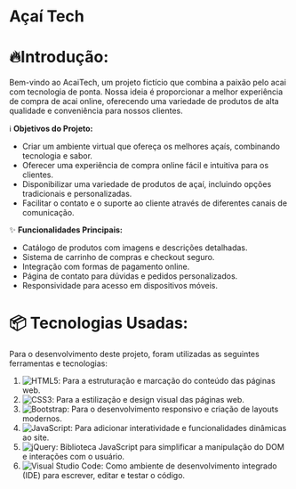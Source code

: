 
# Açaí Tech #

# 🔥Introdução: 

 Bem-vindo ao AcaiTech, um projeto fictício que combina a paixão pelo acai com tecnologia de ponta. Nossa ideia é proporcionar a melhor experiência de compra de acai online, oferecendo uma variedade de produtos de alta qualidade e conveniência para nossos clientes.

ℹ️ **Objetivos do Projeto:**

- Criar um ambiente virtual que ofereça os melhores açaís, combinando tecnologia e sabor.
- Oferecer uma experiência de compra online fácil e intuitiva para os clientes.
- Disponibilizar uma variedade de produtos de açaí, incluindo opções tradicionais e personalizadas.
- Facilitar o contato e o suporte ao cliente através de diferentes canais de comunicação.

✨ **Funcionalidades Principais:**

- Catálogo de produtos com imagens e descrições detalhadas.
- Sistema de carrinho de compras e checkout seguro.
- Integração com formas de pagamento online.
- Página de contato para dúvidas e pedidos personalizados.
- Responsividade para acesso em dispositivos móveis.
  
# 📦 Tecnologias Usadas:

Para o desenvolvimento deste projeto, foram utilizadas as seguintes ferramentas e tecnologias:

1. ![HTML5](https://img.shields.io/badge/html5-%23E34F26.svg?style=for-the-badge&logo=html5&logoColor=white): Para a estruturação e marcação do conteúdo das páginas web.
2. ![CSS3](https://img.shields.io/badge/css3-%231572B6.svg?style=for-the-badge&logo=css3&logoColor=white): Para a estilização e design visual das páginas web.
3. ![Bootstrap](https://img.shields.io/badge/bootstrap-%238511FA.svg?style=for-the-badge&logo=bootstrap&logoColor=white): Para o desenvolvimento responsivo e criação de layouts modernos.
4. ![JavaScript](https://img.shields.io/badge/javascript-%23323330.svg?style=for-the-badge&logo=javascript&logoColor=%23F7DF1E): Para adicionar interatividade e funcionalidades dinâmicas ao site.
5. ![jQuery](https://img.shields.io/badge/jquery-%230769AD.svg?style=for-the-badge&logo=jquery&logoColor=white): Biblioteca JavaScript para simplificar a manipulação do DOM e interações com o usuário.
6. ![Visual Studio Code](https://img.shields.io/badge/Visual%20Studio%20Code-0078d7.svg?style=for-the-badge&logo=visual-studio-code&logoColor=white): Como ambiente de desenvolvimento integrado (IDE) para escrever, editar e testar o código.

